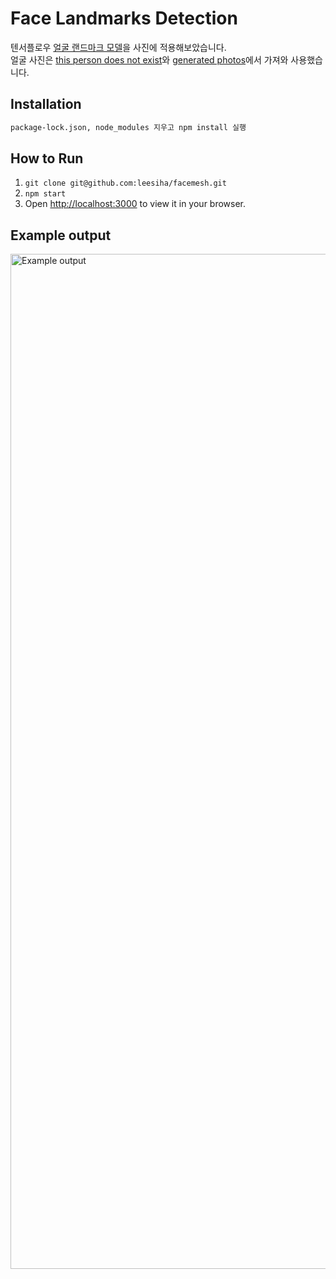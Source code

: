 # Face Landmarks Detection
텐서플로우 [얼굴 랜드마크 모델](https://github.com/tensorflow/tfjs-models/tree/master/face-landmarks-detection)을 사진에 적용해보았습니다. <br>
얼굴 사진은 [this person does not exist](https://thispersondoesnotexist.com)와 [generated photos](https://generated.photos)에서 가져와 사용했습니다.

## Installation
```sh
package-lock.json, node_modules 지우고 npm install 실행
```

## How to Run
1. `git clone git@github.com:leesiha/facemesh.git`
2. `npm start`
3. Open [http://localhost:3000](http://localhost:3000) to view it in your browser.

## Example output
<img width="1624" alt="Example output" src="https://user-images.githubusercontent.com/66323295/180922178-2ef3b25c-1bd8-443b-a733-814ad67e736b.png">
